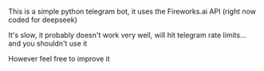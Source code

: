 This is a simple python telegram bot, it uses the Fireworks.ai API (right now coded for deepseek)

It's slow, it probably doesn't work very well, will hit telegram rate limits... and you shouldn't use it

However feel free to improve it
